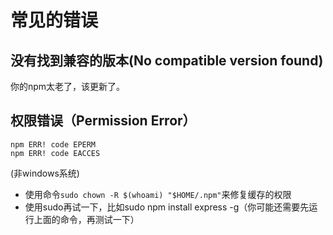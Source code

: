 # 常见的错误

## 没有找到兼容的版本(No compatible version found)

你的npm太老了，该更新了。

## 权限错误（Permission Error）

```
npm ERR! code EPERM
npm ERR! code EACCES
```

(非windows系统)
+ 使用命令`sudo chown -R $(whoami) "$HOME/.npm"`来修复缓存的权限
+ 使用sudo再试一下，比如sudo npm install express -g（你可能还需要先运行上面的命令，再测试一下）